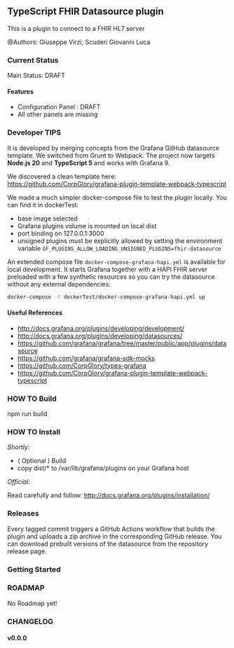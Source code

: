 ## TypeScript FHIR Datasource plugin

This is a plugin to connect to a FHIR HL7 server 

@Authors: Giuseppe Virzì, Scuderi Giovanni Luca

### Current Status

Main Status: DRAFT

#### Features

- Configuration Panel : DRAFT
- All other panels are missing

### Developer TIPS

It is developed by merging concepts from the Grafana GitHub datasource template.
We switched from Grunt to Webpack.
The project now targets **Node.js 20** and **TypeScript 5** and works with Grafana 9.

We discovered a clean template here: 
https://github.com/CorpGlory/grafana-plugin-template-webpack-typescript

We made a much simpler docker-compose file to test the plugin locally.
You can find it in dockerTest:
 - base image selected
- Grafana plugins volume is mounted on local dist
- port binding on 127.0.0.1:3000
- unsigned plugins must be explicitly allowed by setting the environment
  variable `GF_PLUGINS_ALLOW_LOADING_UNSIGNED_PLUGINS=fhir-datasource`

An extended compose file `docker-compose-grafana-hapi.yml` is available
for local development. It starts Grafana together with a HAPI FHIR server
preloaded with a few synthetic resources so you can try the datasource
without any external dependencies:

```bash
docker-compose -f dockerTest/docker-compose-grafana-hapi.yml up
```

#### Useful References
 
 - http://docs.grafana.org/plugins/developing/development/
 - http://docs.grafana.org/plugins/developing/datasources/
 - https://github.com/grafana/grafana/tree/master/public/app/plugins/datasource
 - https://github.com/grafana/grafana-sdk-mocks
 - https://github.com/CorpGlory/types-grafana
 - https://github.com/CorpGlory/grafana-plugin-template-webpack-typescript

### HOW TO Build

npm run build

### HOW TO Install

*Shortly:*

 * ( Optional ) Build 
 * copy dist/* to /var/lib/grafana/plugins on your Grafana host

*Official:*

Read carefully and follow:
http://docs.grafana.org/plugins/installation/

### Releases

Every tagged commit triggers a GitHub Actions workflow that builds the plugin
and uploads a zip archive in the corresponding GitHub release. You can download
prebuilt versions of the datasource from the repository release page.

### Getting Started


### ROADMAP

No Roadmap yet!

### CHANGELOG

#### v0.0.0
